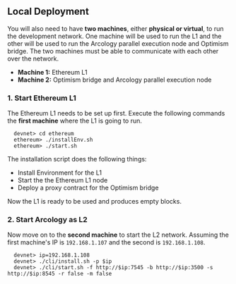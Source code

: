 ## Local Deployment

You will also need to have **two machines**, either **physical or virtual**, to run the development network. One machine will be used to run the L1 and the other will be used to run the Arcology parallel execution node and Optimism bridge. The two machines must be able to communicate with each other over the network.

- **Machine 1:** Ethereum L1  
- **Machine 2:** Optimism bridge and Arcology parallel execution node

### 1. Start Ethereum L1

The Ethereum L1 needs to be set up first. Execute the following commands the **first machine** where the L1 is going to run.

```shell
  devnet> cd ethereum
  ethereum> ./installEnv.sh
  ethereum> ./start.sh
```

The installation script does the following things:

- Install Environment for the L1
- Start the the Ethereum L1 node
- Deploy a proxy contract for the Optimism bridge

Now the L1 is ready to be used and produces empty blocks.

###  2. Start Arcology as L2

Now move on to the **second machine** to start the L2 network. Assuming the first machine's IP is `192.168.1.107` and the second is `192.168.1.108`.

```shell
  devnet> ip=192.168.1.108 
  devnet> ./cli/install.sh -p $ip 
  devnet> ./cli/start.sh -f http://$ip:7545 -b http://$ip:3500 -s http://$ip:8545 -r false -m false
```